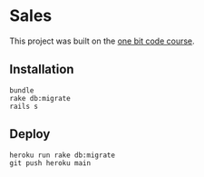 # Sales

This project was built on the [one bit code course](https://www.youtube.com/watch?v=0Y7B4h3Mwi8&list=PLdDT8if5attE7GG4L4Annvd9gEhKsPvb9&index=2&ab_channel=OneBitCode).

## Installation

```
bundle
rake db:migrate
rails s
```

## Deploy

```
heroku run rake db:migrate
git push heroku main
```